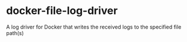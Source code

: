 # docker-file-log-driver
A log driver for Docker that writes the received logs to the specified file path(s)
